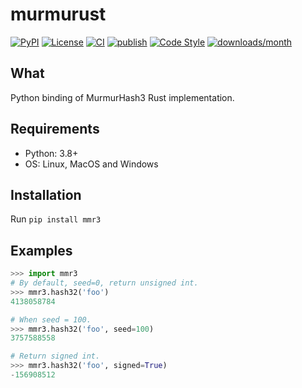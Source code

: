 # murmurust
[![PyPI](https://img.shields.io/pypi/v/mmr3)](https://pypi.org/project/mmr3/)
[![License](https://img.shields.io/github/license/tushushu/murmurust)](https://github.com/tushushu/murmurust/blob/main/LICENSE)
[![CI](https://github.com/tushushu/murmurust/workflows/CI/badge.svg)](https://github.com/tushushu/murmurust/workflows/main.yml)
[![publish](https://github.com/tushushu/murmurust/workflows/publish/badge.svg)](https://github.com/tushushu/murmurust/actions/workflows/publish.yml)
[![Code Style](https://img.shields.io/badge/code%20style-flake8-blue)](https://github.com/PyCQA/flake8)
[![downloads/month](https://static.pepy.tech/badge/mmr3/month)](https://pypi.org/project/mmr3/)  


## What
Python binding of MurmurHash3 Rust implementation.


## Requirements
-  Python: 3.8+
-  OS: Linux, MacOS and Windows


## Installation
Run `pip install mmr3`


## Examples
```Python
>>> import mmr3
# By default, seed=0, return unsigned int.
>>> mmr3.hash32('foo')
4138058784

# When seed = 100.
>>> mmr3.hash32('foo', seed=100)
3757588558

# Return signed int.
>>> mmr3.hash32('foo', signed=True)
-156908512
```

